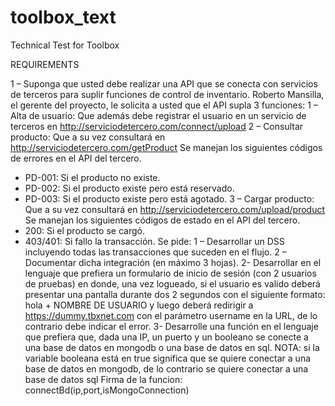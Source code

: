 # toolbox_text
Technical Test for Toolbox

REQUIREMENTS

1 – Suponga que usted debe realizar una API que se conecta con servicios de terceros para suplir funciones
de control de inventario. Roberto Mansilla, el gerente del proyecto, le solicita a usted que el API supla 3
funciones:
1 – Alta de usuario: Que además debe registrar el usuario en un servicio de terceros en
http://serviciodetercero.com/connect/upload
2 – Consultar producto: Que a su vez consultará en http://serviciodetercero.com/getProduct
Se manejan los siguientes códigos de errores en el API del tercero.
- PD-001: Si el producto no existe.
- PD-002: Si el producto existe pero está reservado.
- PD-003: Si el producto existe pero está agotado.
3 – Cargar producto: Que a su vez consultará en http://serviciodetercero.com/upload/product
Se manejan los siguientes códigos de estado en el API del tercero.
- 200: Si el producto se cargó.
- 403/401: Si fallo la transacción.
Se pide:
1 – Desarrollar un DSS incluyendo todas las transacciones que suceden en el flujo.
2 – Documentar dicha integración (en máximo 3 hojas).
2- Desarrollar en el lenguaje que prefiera un formulario de inicio de sesión (con 2 usuarios de pruebas) en
donde, una vez logueado, si el usuario es valido deberá presentar una pantalla durante dos 2 segundos
con el siguiente formato:
hola + NOMBRE DE USUARIO
y luego deberá redirigir a https://dummy.tbxnet.com con el parámetro username en la URL, de lo
contrario debe indicar el error.
3- Desarrolle una función en el lenguaje que prefiera que, dada una IP, un puerto y un booleano se conecte
a una base de datos en mongodb o una base de datos en sql.
NOTA: si la variable booleana está en true significa que se quiere conectar a una base de datos en
mongodb, de lo contrario se quiere conectar a una base de datos sql
Firma de la funcion: connectBd(ip,port,isMongoConnection)
